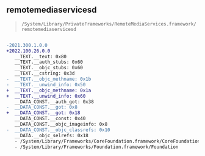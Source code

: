 ## remotemediaservicesd

> `/System/Library/PrivateFrameworks/RemoteMediaServices.framework/remotemediaservicesd`

```diff

-2021.300.1.0.0
+2022.100.26.0.0
   __TEXT.__text: 0x80
   __TEXT.__auth_stubs: 0x60
   __TEXT.__objc_stubs: 0x60
   __TEXT.__cstring: 0x3d
-  __TEXT.__objc_methname: 0x1b
-  __TEXT.__unwind_info: 0x50
+  __TEXT.__objc_methname: 0x1a
+  __TEXT.__unwind_info: 0x60
   __DATA_CONST.__auth_got: 0x38
-  __DATA_CONST.__got: 0x8
+  __DATA_CONST.__got: 0x18
   __DATA_CONST.__const: 0x40
   __DATA_CONST.__objc_imageinfo: 0x8
-  __DATA_CONST.__objc_classrefs: 0x10
   __DATA.__objc_selrefs: 0x18
   - /System/Library/Frameworks/CoreFoundation.framework/CoreFoundation
   - /System/Library/Frameworks/Foundation.framework/Foundation

```
